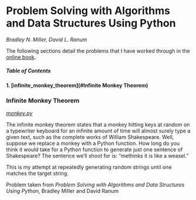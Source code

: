 # Problem Solving with Algorithms and Data Structures Using Python
*Bradley N. Miller, David L. Ranum*

The following sections detail the problems that I have worked through in the [online book](https://runestone.academy/runestone/static/pythonds/index.html).

##### Table of Contents
**1. [infinite_monkey_theorem](#Infinite Monkey Theorem)**

### Infinite Monkey Theorem
[*monkey.py*](monkey.py)

The infinite monkey theorem states that a monkey hitting keys at random on a typewriter keyboard for an infinite amount of time will almost surely type a given text, such as the complete works of William Shakespeare. Well, suppose we replace a monkey with a Python function. How long do you think it would take for a Python function to generate just one sentence of Shakespeare? The sentence we’ll shoot for is: “methinks it is like a weasel.”

This is my attempt at repeatedly generating random strings until one matches the target string. 

Problem taken from *Problem Solving with Algorithms and Data Structures Using Python*, Bradley Miller and David Ranum
